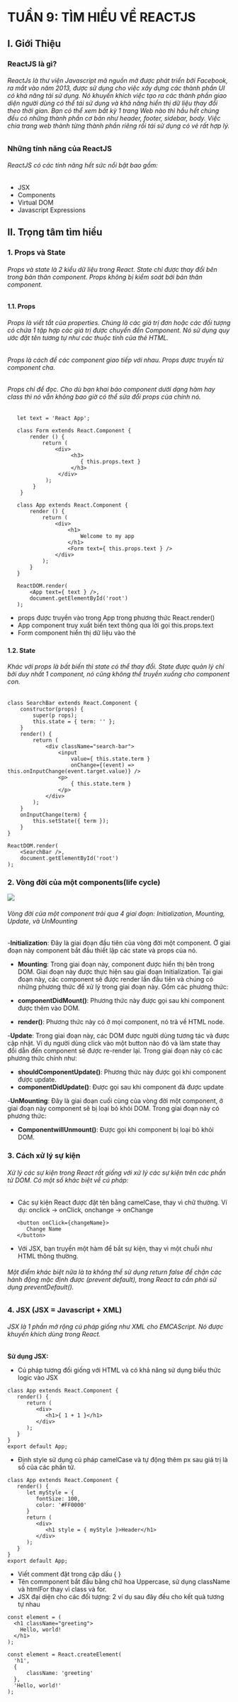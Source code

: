 # TUẦN 9: TÌM HIỂU VỀ REACTJS
## I. Giới Thiệu

### ReactJS là gì?

###### ReactJs là thư viện Javascript mã nguồn mở được phát triển bởi Facebook, ra mắt vào năm 2013, được sử dụng cho việc xây dựng các thành phần UI có khả năng tái sử dụng. Nó khuyến khích việc tạo ra các thành phần giao diện người dùng có thể tái sử dụng và khả năng hiển thị dữ liệu thay đổi theo thời gian. Bạn có thể xem bất kỳ 1 trang Web nào thì hầu hết chúng đều có những thành phần cơ bản như header, footer, sidebar, body. Việc chia trang web thành từng thành phần riêng rồi tái sử dụng có vẻ rất hợp lý.
### Những tính năng của ReactJS

###### ReactJS có các tính năng hết sức nổi bật bao gồm:
 * JSX
 * Components
 * Virtual DOM
 * Javascript Expressions
## II. Trọng tâm tìm hiểu

### 1. Props và State

###### Props và state là 2 kiểu dữ liệu trong React. State chỉ được thay đổi bên trong bản thân component. Props không bị kiểm soát bởi bản thân component.

#### 1.1. Props

###### Props là viết tắt của properties. Chúng là các giá trị đơn hoặc các đối tượng có chứa 1 tập hợp các giá trị được chuyển đến Component. Nó sử dụng quy ước đặt tên tương tự như các thuộc tính của thẻ HTML.

###### Props là cách để các component giao tiếp với nhau. Props được truyền từ component cha.

###### Props chỉ để đọc. Cho dù bạn khai báo component dưới dạng hàm hay class thì nó vẫn không bao giờ có thể sửa đổi props của chính nó.
```
   let text = 'React App';

   class Form extends React.Component {
       render () {
           return (
               <div>
                    <h3>
                       { this.props.text }
                    </h3>
                </div>
            );
        }
    }

   class App extends React.Component {
       render () {
           return (
               <div>
                   <h1>
                       Welcome to my app
                   </h1>
                   <Form text={ this.props.text } />
               </div>
           );
       }
   }

   ReactDOM.render(
       <App text={ text } />,
       document.getElementById('root')
   );

```
 * props được truyền vào trong App trong phương thức React.render()
 * App component truy xuất biến text thông qua lời gọi this.props.text
 * Form component hiển thị dữ liệu vào thẻ <h3>

#### 1.2. State

###### Khác với props là bất biến thì state có thể thay đổi. State được quản lý chỉ bởi duy nhất 1 component, nó cũng không thể truyền xuống cho component con.

```
class SearchBar extends React.Component {
    constructor(props) {
        super(p rops);
        this.state = { term: '' };
    }
    render() {
        return (
            <div className="search-bar">
                <input 
                    value={ this.state.term }
                    onChange={(event) => this.onInputChange(event.target.value)} />
                <p>
                    { this.state.term }
                </p>
            </div>
        );
    }
    onInputChange(term) {
        this.setState({ term });
    }
}

ReactDOM.render(
    <SearchBar />,
    document.getElementById('root')
);

```

### 2. Vòng đời của một components(life cycle)

![](https://images.viblo.asia/1317854c-cf25-4e4e-bcc9-13de6a63e0e9.png)

###### Vòng đời của một component trải qua 4 giai đoạn: Initialization, Mounting, Update, và UnMounting

-**Initialization**: Đây là giai đoạn đầu tiên của vòng đời một component. Ở giai đoạn này component bắt đầu thiết lập các state và props của nó.

* **Mounting**: Trong giai đoạn này, component được hiển thị bên trong DOM. Giai đoạn này được thực hiện sau giai đoạn Initialization. Tại giai đoạn này, các component sẽ được render lần đầu tiên và chúng có những phương thức để xử lý trong giai đoạn này. Gồm các phương thức: 

 * **componentDidMount()**: Phương thức này được gọi sau khi component được thêm vào DOM.
 * **render()**: Phương thức này có ở mọi component, nó trả về HTML node.

-**Update**: Trong giai đoạn này, các DOM được người dùng tương tác và được cập nhật. Ví dụ người dùng click vào một button nào đó và làm state thay đổi dẫn đến component sẽ được re-render lại. Trong giai đoạn này có các phương thức chính như:

 * **shouldComponentUpdate()**: Phương thức này được gọi khi component được update.
 * **componentDidUpdate()**: Được gọi sau khi component đã được update

-**UnMounting**: Đây là giai đoạn cuối cùng của vòng đời một component, ở giai đoạn này component sẽ bị loại bỏ khỏi DOM. Trong giai đoạn này có phương thức:

 * **ComponentwillUnmount()**: Được gọi khi component bị loại bỏ khỏi DOM.

### 3. Cách xử lý sự kiện

###### Xử lý các sự kiện trong React rất giống với xử lý các sự kiện trên các phần tử DOM. Có một số khác biệt về cú pháp:
 * Các sự kiện React được đặt tên bằng camelCase, thay vì chữ thường. Ví dụ: onclick -> onClick, onchange -> onChange
 ```
    <button onClick={changeName}>
       Change Name
    </button>
 ```
 * Với JSX, bạn truyền một hàm để bắt sự kiện, thay vì một chuỗi như HTML thông thường.
###### Một điểm khác biệt nữa là ta không thể sử dụng return false để chặn các hành động mặc định được (prevent default), trong React ta cần phải sử dụng preventDefault().

### 4. JSX (JSX = Javascript + XML)

###### JSX là 1 phần mở rộng cú pháp giống như XML cho EMCAScript. Nó được khuyến khích dùng trong React.

**Sử dụng JSX:**
* Cú pháp tương đối giống với HTML và có khả năng sử dụng biểu thức logic vào JSX
```
class App extends React.Component {
   render() {
      return (
         <div>
            <h1>{ 1 + 1 }</h1>
         </div>
      );
   }
}
export default App;

```

* Định style sử dụng cú pháp camelCase và tự động thêm px sau giá trị là số của các phần tử.

```
class App extends React.Component {
   render() {
      let myStyle = {
         fontSize: 100,
         color: '#FF0000'
      }
      return (
         <div>
            <h1 style = { myStyle }>Header</h1>
         </div>
      );
   }
}
export default App;
```
* Viết comment đặt trong cặp dấu { }
* Tên commponent bắt đầu bằng chữ hoa Uppercase, sử dụng className và htmlFor thay vì class và for.
* JSX đại diện cho các đối tượng: 2 ví dụ sau đây đều cho kết quả tương tự nhau

```
const element = (
  <h1 className="greeting">
    Hello, world!
  </h1>
);
```
```
const element = React.createElement(
  'h1',
  {
      className: 'greeting'
  },
  'Hello, world!'
);

```